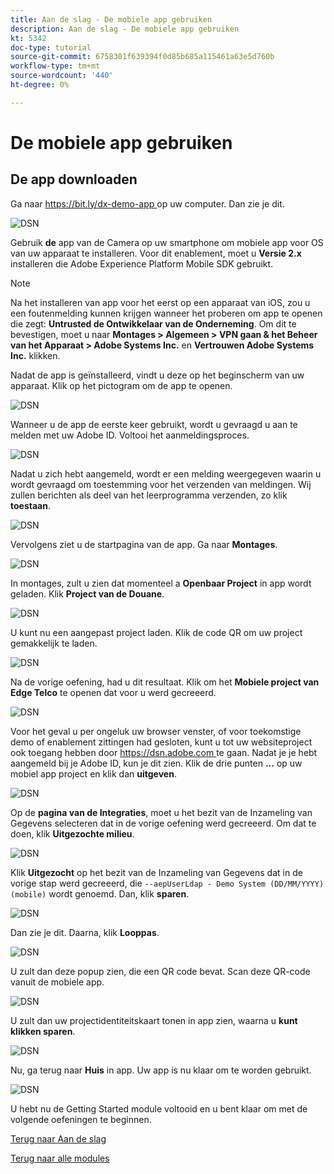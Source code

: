 ```yaml
---
title: Aan de slag - De mobiele app gebruiken
description: Aan de slag - De mobiele app gebruiken
kt: 5342
doc-type: tutorial
source-git-commit: 6758301f639394f0d85b685a115461a63e5d760b
workflow-type: tm+mt
source-wordcount: '440'
ht-degree: 0%

---
```


# De mobiele app gebruiken

## De app downloaden

Ga naar [ https://bit.ly/dx-demo-app ](https://bit.ly/dx-demo-app) op uw computer. Dan zie je dit.

![ DSN ](./images/mobileapp.png)

Gebruik **de** app van de Camera op uw smartphone om mobiele app voor OS van uw apparaat te installeren. Voor dit enablement, moet u **Versie 2.x** installeren die Adobe Experience Platform Mobile SDK gebruikt.

>[!NOTE]
>
>Na het installeren van app voor het eerst op een apparaat van iOS, zou u een foutenmelding kunnen krijgen wanneer het proberen om app te openen die zegt: **Untrusted de Ontwikkelaar van de Onderneming**. Om dit te bevestigen, moet u naar **Montages > Algemeen > VPN gaan &amp; het Beheer van het Apparaat > Adobe Systems Inc.** en **Vertrouwen Adobe Systems Inc.** klikken.

Nadat de app is geïnstalleerd, vindt u deze op het beginscherm van uw apparaat. Klik op het pictogram om de app te openen.

![ DSN ](./images/mobileappn1.png)

Wanneer u de app de eerste keer gebruikt, wordt u gevraagd u aan te melden met uw Adobe ID. Voltooi het aanmeldingsproces.

![ DSN ](./images/mobileappn2.png)

Nadat u zich hebt aangemeld, wordt er een melding weergegeven waarin u wordt gevraagd om toestemming voor het verzenden van meldingen. Wij zullen berichten als deel van het leerprogramma verzenden, zo klik **toestaan**.

![ DSN ](./images/mobileappn3.png)

Vervolgens ziet u de startpagina van de app. Ga naar **Montages**.

![ DSN ](./images/mobileappn4.png)

In montages, zult u zien dat momenteel a **Openbaar Project** in app wordt geladen. Klik **Project van de Douane**.

![ DSN ](./images/mobileappn5.png)

U kunt nu een aangepast project laden. Klik de code QR om uw project gemakkelijk te laden.

![ DSN ](./images/mobileappn6.png)

Na de vorige oefening, had u dit resultaat. Klik om het **Mobiele project van Edge Telco** te openen dat voor u werd gecreeerd.

![ DSN ](./images/dsn5b.png)

Voor het geval u per ongeluk uw browser venster, of voor toekomstige demo of enablement zittingen had gesloten, kunt u tot uw websiteproject ook toegang hebben door [ https://dsn.adobe.com ](https://dsn.adobe.com) te gaan. Nadat je je hebt aangemeld bij je Adobe ID, kun je dit zien. Klik de drie punten **...** op uw mobiel app project en klik dan **uitgeven**.

![ DSN ](./images/web8a.png)

Op de **pagina van de Integraties**, moet u het bezit van de Inzameling van Gegevens selecteren dat in de vorige oefening werd gecreeerd. Om dat te doen, klik **Uitgezochte milieu**.

![ DSN ](./images/web8aa.png)

Klik **Uitgezocht** op het bezit van de Inzameling van Gegevens dat in de vorige stap werd gecreeerd, die `--aepUserLdap - Demo System (DD/MM/YYYY) (mobile)` wordt genoemd. Dan, klik **sparen**.

![ DSN ](./images/web8b.png)

Dan zie je dit. Daarna, klik **Looppas**.

![ DSN ](./images/web8bb.png)

U zult dan deze popup zien, die een QR code bevat. Scan deze QR-code vanuit de mobiele app.

![ DSN ](./images/web8c.png)

U zult dan uw projectidentiteitskaart tonen in app zien, waarna u **kunt klikken sparen**.

![ DSN ](./images/mobileappn7.png)

Nu, ga terug naar **Huis** in app. Uw app is nu klaar om te worden gebruikt.

![ DSN ](./images/mobileappn8.png)

U hebt nu de Getting Started module voltooid en u bent klaar om met de volgende oefeningen te beginnen.

[Terug naar Aan de slag](./getting-started.md)

[Terug naar alle modules](./../../../overview.md)

